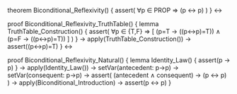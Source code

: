 theorem Biconditional_Reflexivity() {
  assert(
    ∀p ∈ PROP ⇒ (p ↔ p)
  )
} ↔

proof Biconditional_Reflexivity_TruthTable() {
  lemma TruthTable_Construction() {
    assert(
      ∀p ∈ {T,F} ⇒
      [
        (p=T → ((p↔p)=T)) ∧
        (p=F → ((p↔p)=T))
      ]
    )
  } →
  apply(TruthTable_Construction()) →
  assert((p↔p)=T)
} ↔

proof Biconditional_Reflexivity_Natural() {
  lemma Identity_Law() {
    assert(p → p)
  } →
  apply(Identity_Law()) →
  setVar(antecedent: p→p) →
  setVar(consequent: p→p) →
  assert(
    (antecedent ∧ consequent) →
    (p ↔ p)
  ) →
  apply(Biconditional_Introduction) →
  assert(p ↔ p)
}